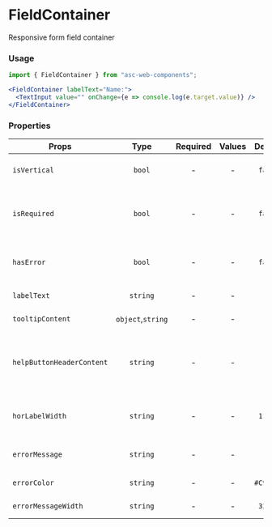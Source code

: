 # FieldContainer

Responsive form field container

### Usage

```js
import { FieldContainer } from "asc-web-components";
```

```jsx
<FieldContainer labelText="Name:">
  <TextInput value="" onChange={e => console.log(e.target.value)} />
</FieldContainer>
```

### Properties

| Props                     |       Type        | Required | Values |  Default  | Description                                      |
| ------------------------- | :---------------: | :------: | :----: | :-------: | ------------------------------------------------ |
| `isVertical`              |      `bool`       |    -     |   -    |  `false`  | Vertical or horizontal alignment                 |
| `isRequired`              |      `bool`       |    -     |   -    |  `false`  | Indicates that the field is required to fill     |
| `hasError`                |      `bool`       |    -     |   -    |  `false`  | Indicates that the field is incorrect            |
| `labelText`               |     `string`      |    -     |   -    |     -     | Field label text                                 |
| `tooltipContent`          | `object`,`string` |    -     |   -    |     -     | Tooltip content                                  |
| `helpButtonHeaderContent` |     `string`      |    -     |   -    |     -     | Tooltip header content (tooltip opened in aside) |
| `horLabelWidth`           |     `string`      |    -     |   -    |  `110px`  | Label width in horizontal alignment              |
| `errorMessage`            |     `string`      |    -     |   -    |     -     | Error message text                               |
| `errorColor`              |     `string`      |    -     |   -    | `#C96C27` | Error text color                                 |
| `errorMessageWidth`       |     `string`      |    -     |   -    |  `320px`  | Error text width                                 |
